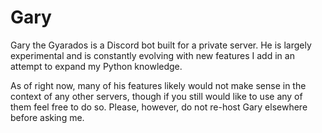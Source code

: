 # Gary
Gary the Gyarados is a Discord bot built for a private server. He is largely
experimental and is constantly evolving with new features I add in an attempt
to expand my Python knowledge.

As of right now, many of his features likely would not make sense in the context
of any other servers, though if you still would like to use any of them feel
free to do so. Please, however, do not re-host Gary elsewhere before asking me.